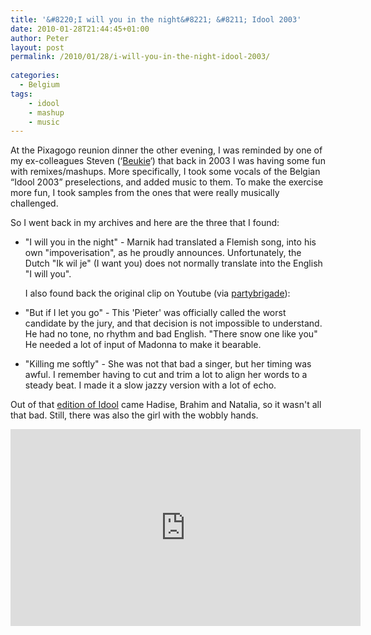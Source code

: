 ```yaml
---
title: '&#8220;I will you in the night&#8221; &#8211; Idool 2003'
date: 2010-01-28T21:44:45+01:00
author: Peter
layout: post
permalink: /2010/01/28/i-will-you-in-the-night-idool-2003/
    
categories:
  - Belgium
tags:
    - idool
    - mashup
    - music
---
```

At the Pixagogo reunion dinner the other evening, I was reminded by one of my ex-colleagues Steven (&#8216;[Beukie](http://www.flickr.com/photos/beukie)&#8216;) that back in 2003 I was having some fun with remixes/mashups. More specifically, I took some vocals of the Belgian &#8220;Idool 2003&#8221; preselections, and added music to them. To make the exercise more fun, I took samples from the ones that were really musically challenged.

So I went back in my archives and here are the three that I found:

* "I will you in the night" - Marnik had translated a Flemish song, into his own "impoverisation", as he proudly announces. Unfortunately, the Dutch "Ik wil je" (I want you) does not normally translate into the English "I will you".  
  
    I also found back the original clip on Youtube (via [partybrigade](https://thepartybrigade.blogspot.com/2009/02/i-will-you-in-night.html)):  
    
* "But if I let you go" - This 'Pieter' was officially called the worst candidate by the jury, and that decision is not impossible to understand. He had no tone, no rhythm and bad English. "There snow one like you" He needed a lot of input of Madonna to make it bearable.  
    
* "Killing me softly" - She was not that bad a singer, but her timing was awful. I remember having to cut and trim a lot to align her words to a steady beat. I made it a slow jazzy version with a lot of echo.  
    

Out of that [edition of Idool](http://nl.wikipedia.org/wiki/Idool_2003) came Hadise, Brahim and Natalia, so it wasn't all that bad. Still, there was also the girl with the wobbly hands.

<iframe width="560" height="315" src="https://www.youtube-nocookie.com/embed/UzQ_BNjJhVw?start=65" title="YouTube video player" frameborder="0" allow="accelerometer; autoplay; clipboard-write; encrypted-media; gyroscope; picture-in-picture" allowfullscreen></iframe>
